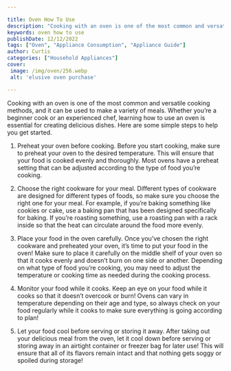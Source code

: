 ```yaml
---

title: Oven How To Use
description: "Cooking with an oven is one of the most common and versatile cooking methods, and it can be used to make a variety of meals. Wheth...get more info"
keywords: oven how to use
publishDate: 12/12/2022
tags: ["Oven", "Appliance Consumption", "Appliance Guide"]
author: Curtis
categories: ["Household Appliances"]
cover: 
 image: /img/oven/256.webp
 alt: 'elusive oven purchase'

---
```


Cooking with an oven is one of the most common and versatile cooking methods, and it can be used to make a variety of meals. Whether you’re a beginner cook or an experienced chef, learning how to use an oven is essential for creating delicious dishes. Here are some simple steps to help you get started.

1. Preheat your oven before cooking. Before you start cooking, make sure to preheat your oven to the desired temperature. This will ensure that your food is cooked evenly and thoroughly. Most ovens have a preheat setting that can be adjusted according to the type of food you’re cooking.

2. Choose the right cookware for your meal. Different types of cookware are designed for different types of foods, so make sure you choose the right one for your meal. For example, if you’re baking something like cookies or cake, use a baking pan that has been designed specifically for baking. If you’re roasting something, use a roasting pan with a rack inside so that the heat can circulate around the food more evenly.

3. Place your food in the oven carefully. Once you’ve chosen the right cookware and preheated your oven, it’s time to put your food in the oven! Make sure to place it carefully on the middle shelf of your oven so that it cooks evenly and doesn’t burn on one side or another. Depending on what type of food you’re cooking, you may need to adjust the temperature or cooking time as needed during the cooking process.

4. Monitor your food while it cooks. Keep an eye on your food while it cooks so that it doesn’t overcook or burn! Ovens can vary in temperature depending on their age and type, so always check on your food regularly while it cooks to make sure everything is going according to plan!

5. Let your food cool before serving or storing it away. After taking out your delicious meal from the oven, let it cool down before serving or storing away in an airtight container or freezer bag for later use! This will ensure that all of its flavors remain intact and that nothing gets soggy or spoiled during storage!
